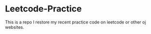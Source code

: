 # Leetcode-Practice
This is a repo I restore my recent practice code on leetcode or other oj websites. 
